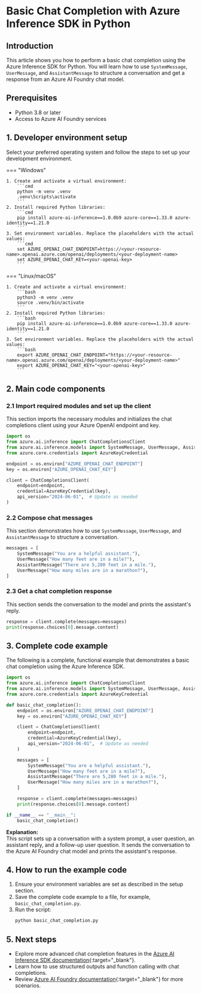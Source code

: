 # Basic Chat Completion with Azure Inference SDK in Python

## Introduction

This article shows you how to perform a basic chat completion using the Azure Inference SDK for Python. You will learn how to use `SystemMessage`, `UserMessage`, and `AssistantMessage` to structure a conversation and get a response from an Azure AI Foundry chat model.

## Prerequisites

- Python 3.8 or later
- Access to Azure AI Foundry services

## 1. Developer environment setup

Select your preferred operating system and follow the steps to set up your development environment.

=== "Windows"

    1. Create and activate a virtual environment:
        ```cmd
        python -m venv .venv
        .venv\Scripts\activate
        ```
    2. Install required Python libraries:
        ```cmd
        pip install azure-ai-inference==1.0.0b9 azure-core==1.33.0 azure-identity==1.21.0
        ```
    3. Set environment variables. Replace the placeholders with the actual values:
        ```cmd
        set AZURE_OPENAI_CHAT_ENDPOINT=https://<your-resource-name>.openai.azure.com/openai/deployments/<your-deployment-name>
        set AZURE_OPENAI_CHAT_KEY=<your-openai-key>
        ```

=== "Linux/macOS"

    1. Create and activate a virtual environment:
        ```bash
        python3 -m venv .venv
        source .venv/bin/activate
        ```
    2. Install required Python libraries:
        ```bash
        pip install azure-ai-inference==1.0.0b9 azure-core==1.33.0 azure-identity==1.21.0
        ```
    3. Set environment variables. Replace the placeholders with the actual values:
        ```bash
        export AZURE_OPENAI_CHAT_ENDPOINT="https://<your-resource-name>.openai.azure.com/openai/deployments/<your-deployment-name>"
        export AZURE_OPENAI_CHAT_KEY="<your-openai-key>"
        ```

## 2. Main code components

### 2.1 Import required modules and set up the client

This section imports the necessary modules and initializes the chat completions client using your Azure OpenAI endpoint and key.

```python
import os
from azure.ai.inference import ChatCompletionsClient
from azure.ai.inference.models import SystemMessage, UserMessage, AssistantMessage
from azure.core.credentials import AzureKeyCredential

endpoint = os.environ["AZURE_OPENAI_CHAT_ENDPOINT"]
key = os.environ["AZURE_OPENAI_CHAT_KEY"]

client = ChatCompletionsClient(
    endpoint=endpoint,
    credential=AzureKeyCredential(key),
    api_version="2024-06-01",  # Update as needed
)
```

### 2.2 Compose chat messages

This section demonstrates how to use `SystemMessage`, `UserMessage`, and `AssistantMessage` to structure a conversation.

```python
messages = [
    SystemMessage("You are a helpful assistant."),
    UserMessage("How many feet are in a mile?"),
    AssistantMessage("There are 5,280 feet in a mile."),
    UserMessage("How many miles are in a marathon?"),
]
```

### 2.3 Get a chat completion response

This section sends the conversation to the model and prints the assistant's reply.

```python
response = client.complete(messages=messages)
print(response.choices[0].message.content)
```

## 3. Complete code example

The following is a complete, functional example that demonstrates a basic chat completion using the Azure Inference SDK.

```python
import os
from azure.ai.inference import ChatCompletionsClient
from azure.ai.inference.models import SystemMessage, UserMessage, AssistantMessage
from azure.core.credentials import AzureKeyCredential

def basic_chat_completion():
    endpoint = os.environ["AZURE_OPENAI_CHAT_ENDPOINT"]
    key = os.environ["AZURE_OPENAI_CHAT_KEY"]

    client = ChatCompletionsClient(
        endpoint=endpoint,
        credential=AzureKeyCredential(key),
        api_version="2024-06-01",  # Update as needed
    )

    messages = [
        SystemMessage("You are a helpful assistant."),
        UserMessage("How many feet are in a mile?"),
        AssistantMessage("There are 5,280 feet in a mile."),
        UserMessage("How many miles are in a marathon?"),
    ]

    response = client.complete(messages=messages)
    print(response.choices[0].message.content)

if __name__ == "__main__":
    basic_chat_completion()
```

**Explanation:**  
This script sets up a conversation with a system prompt, a user question, an assistant reply, and a follow-up user question. It sends the conversation to the Azure AI Foundry chat model and prints the assistant's response.

## 4. How to run the example code

1. Ensure your environment variables are set as described in the setup section.
2. Save the complete code example to a file, for example, `basic_chat_completion.py`.
3. Run the script:
    ```bash
    python basic_chat_completion.py
    ```

## 5. Next steps

- Explore more advanced chat completion features in the [Azure AI Inference SDK documentation](https://github.com/Azure/azure-sdk-for-python/tree/main/sdk/ai/azure-ai-inference){:target="_blank"}.
- Learn how to use structured outputs and function calling with chat completions.
- Review [Azure AI Foundry documentation](https://learn.microsoft.com/azure/ai-foundry/){:target="_blank"} for more scenarios.